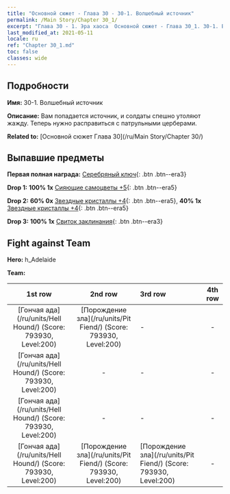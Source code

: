 ```yaml
---
title: "Основной сюжет - Глава 30 - 30-1. Волшебный источник"
permalink: /Main Story/Chapter 30_1/
excerpt: "Глава 30 - 1. Эра хаоса  Основной сюжет - Глава 30_1. 30-1. Волшебный источник"
last_modified_at: 2021-05-11
locale: ru
ref: "Chapter 30_1.md"
toc: false
classes: wide
---
```


## Подробности

 **Имя:** 30-1. Волшебный источник

 **Описание:** Вам попадается источник, и солдаты спешно утоляют жажду. Теперь нужно расправиться с патрульными церберами.

 **Related to:** [Основной сюжет Глава 30](/ru/Main Story/Chapter 30/)

## Выпавшие предметы

 **Первая полная награда:** [Серебряный ключ](/ItemsRU/con_693/){: .btn .btn--era3}

 **Drop 1:** **100% 1x** [Сияющие самоцветы +5](/ItemsRU/mat_100/){: .btn .btn--era5}

 **Drop 2:** **60% 0x** [Звездные кристаллы +4](/ItemsRU/mat_94/){: .btn .btn--era5}, **40% 1x** [Звездные кристаллы +4](/ItemsRU/mat_94/){: .btn .btn--era5}

 **Drop 3:** **100% 1x** [Свиток заклинания](/ItemsRU/con_694/){: .btn .btn--era3}


## Fight against Team
 **Hero:** h_Adelaide

 **Team:**


  | 1st row | 2nd row | 3rd row | 4th row |
  |:----:|:----:|:----|:----:|
  | [Гончая ада](/ru/units/Hell Hound/) (Score: 793930, Level:200)  | [Порождение зла](/ru/units/Pit Fiend/) (Score: 793930, Level:200)  | - | - |
  | [Гончая ада](/ru/units/Hell Hound/) (Score: 793930, Level:200)  | - | - | - |
  | [Гончая ада](/ru/units/Hell Hound/) (Score: 793930, Level:200)  | - | - | - |
  | [Гончая ада](/ru/units/Hell Hound/) (Score: 793930, Level:200)  | [Порождение зла](/ru/units/Pit Fiend/) (Score: 793930, Level:200)  | [Порождение зла](/ru/units/Pit Fiend/) (Score: 793930, Level:200)  | - |


